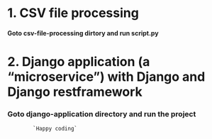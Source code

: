 # 1. CSV file processing

#### Goto csv-file-processing dirtory and run script.py

# 2. Django application (a “microservice”) with Django and Django restframework

### Goto django-application directory and run the project

            `Happy coding`
